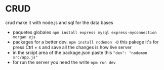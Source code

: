 # CRUD
crud make it with node.js and sql for the data bases 

- paquetes globales 
`npm install express mysql express-myconnection morgan ejs `
- packages for a better dev.
`npm install nodemon -D`
this pakege it's for press Ctrl + s and save all the changes is how live server
- in the srcipt area of the package.json paste this 
`"dev": "nodemon src/app.js"`
- for run the server you need the write 
 `npm run dev`